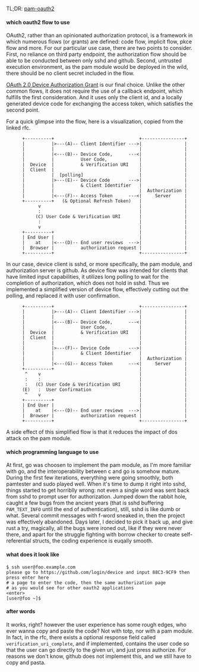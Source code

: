 TL;DR: [pam-oauth2](https://github.com/SCP-2000/pam-oauth2)

#### which oauth2 flow to use
OAuth2, rather than an opinionated authorization protocol, is a framework in which numerous flows (or grants) are defined: code flow, implicit flow, pkce flow and more. For our particular use case, there are two points to consider. First, no reliance on third party endpoint, the authorization flow should be able to be conducted between only sshd and github. Second, untrusted execution environment, as the pam module would be deployed in the wild, there should be no client secret included in the flow.

[OAuth 2.0 Device Authorization Grant](https://tools.ietf.org/html/rfc8628) is our final choice. Unlike the other common flows, it does not require the use of a callback endpoint, which fulfills the first consideration. And it uses only the client id, and a locally generated device code for exchanging the access token, which satisfies the second point.

For a quick glimpse into the flow, here is a visualization, copied from the linked rfc.
```
      +----------+                                +----------------+
      |          |>---(A)-- Client Identifier --->|                |
      |          |                                |                |
      |          |<---(B)-- Device Code,      ---<|                |
      |          |          User Code,            |                |
      |  Device  |          & Verification URI    |                |
      |  Client  |                                |                |
      |          |  [polling]                     |                |
      |          |>---(E)-- Device Code       --->|                |
      |          |          & Client Identifier   |                |
      |          |                                |  Authorization |
      |          |<---(F)-- Access Token      ---<|     Server     |
      +----------+   (& Optional Refresh Token)   |                |
            v                                     |                |
            :                                     |                |
           (C) User Code & Verification URI       |                |
            :                                     |                |
            v                                     |                |
      +----------+                                |                |
      | End User |                                |                |
      |    at    |<---(D)-- End user reviews  --->|                |
      |  Browser |          authorization request |                |
      +----------+                                +----------------+
```
In our case, device client is sshd, or more specifically, the pam module, and authorization server is github. As device flow was intended for clients that have limited input capabilities, it utilizes long polling to wait for the completion of authorization, which does not hold in sshd. Thus we implemented a simplified version of device flow, effectively cutting out the polling, and replaced it with user confirmation.
```
      +----------+                                +----------------+
      |          |>---(A)-- Client Identifier --->|                |
      |          |                                |                |
      |          |<---(B)-- Device Code,      ---<|                |
      |          |          User Code,            |                |
      |  Device  |          & Verification URI    |                |
      |  Client  |                                |                |
      |          |                                |                |
      |          |>---(F)-- Device Code       --->|                |
      |          |          & Client Identifier   |                |
      |          |                                |  Authorization |
      |          |<---(G)-- Access Token      ---<|     Server     |
      +----------+                                |                |
       ^    v                                     |                |
       :    :                                     |                |
       :   (C) User Code & Verification URI       |                |
      (E)   :  User Confirmation                  |                |
       ^    v                                     |                |
      +----------+                                |                |
      | End User |                                |                |
      |    at    |<---(D)-- End user reviews  --->|                |
      |  Browser |          authorization request |                |
      +----------+                                +----------------+
```
A side effect of this simplified flow is that it reduces the impact of dos attack on the pam module.

#### which programming language to use
At first, go was choosen to implement the pam module, as I'm more familiar with go, and the interoperability between c and go is somehow mature. During the first few iterations, everything were going smoothly, both pamtester and sudo played well. When it's time to dump it right into sshd, things started to get horriblly wrong: not even a single word was sent back from sshd to prompt user for authorization. Jumped down the rabbit hole, caught a few bugs from the ancient years (that is sshd buffering `PAM_TEXT_INFO` until the end of authentication), still, sshd is like dumb or what. Several commit messages with f-word sneaked in, then the project was effectively abandoned. Days later, I decided to pick it back up, and give rust a try, magically, all the bugs were ironed out, like if they were never there, and apart for the struggle fighting with borrow checker to create self-referential structs, the coding experience is euqally smooth.

#### what does it look like
```
$ ssh user@foo.example.com
please go to https://github.com/login/device and input 88C3-9CF9 then press enter here
# a page to enter the code, then the same authorization page
# as you would see for other oauth2 applications
<enter>
[user@foo ~]$
```

#### after words
It works, right? however the user experience has some rough edges, who ever wanna copy and paste the code? Not with totp, nor with a pam module. In fact, in the rfc, there exists a optional response field called `verification_uri_complete`, and if implemented, contains the user code so that the user can go directly to the given uri, and just press authorize. For reasons we don't know, github does not implement this, and we still have to copy and pasta.
